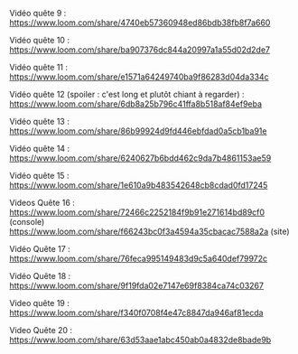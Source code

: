 Vidéo quête 9 :
https://www.loom.com/share/4740eb57360948ed86bdb38fb8f7a660

Vidéo quête 10 :
https://www.loom.com/share/ba907376dc844a20997a1a55d02d2de7

Vidéo quête 11 : 
https://www.loom.com/share/e1571a64249740ba9f86283d04da334c

Vidéo quête 12 (spoiler : c'est long et plutôt chiant à regarder) : 
https://www.loom.com/share/6db8a25b796c41ffa8b518af84ef9eba

Vidéo quête 13 : 
https://www.loom.com/share/86b99924d9fd446ebfdad0a5cb1ba91e

Vidéo quête 14 : 
https://www.loom.com/share/6240627b6bdd462c9da7b4861153ae59

Vidéo quête 15 : 
https://www.loom.com/share/1e610a9b483542648cb8cdad0fd17245


Videos Quête 16 :
https://www.loom.com/share/72466c2252184f9b91e271614bd89cf0 (console)
https://www.loom.com/share/f66243bc0f3a4594a35cbacac7588a2a (site)

Vidéo Quête 17 :
https://www.loom.com/share/76feca995149483d9c5a640def79972c

Vidéo Quête 18 :
https://www.loom.com/share/9f19fda02e7147e69f8384ca74c03267

Video quête 19 :
https://www.loom.com/share/f340f0708f4e47c8847da946af81ecda

Video Quête 20 :
https://www.loom.com/share/63d53aae1abc450ab0a4832de8bade9b

